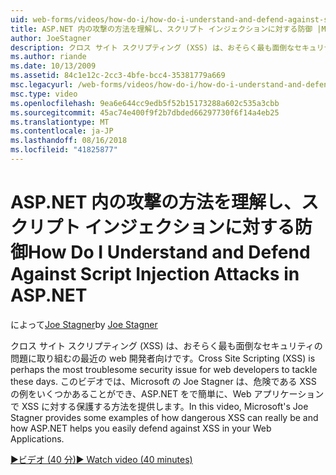 ```yaml
---
uid: web-forms/videos/how-do-i/how-do-i-understand-and-defend-against-script-injection-attacks-in-aspnet
title: ASP.NET 内の攻撃の方法を理解し、スクリプト インジェクションに対する防御 |Microsoft Docs
author: JoeStagner
description: クロス サイト スクリプティング (XSS) は、おそらく最も面倒なセキュリティの問題に取り組むの最近の web 開発者向けです。 このビデオでは、Microsoft の Joe Stagner pro で.
ms.author: riande
ms.date: 10/13/2009
ms.assetid: 84c1e12c-2cc3-4bfe-bcc4-35381779a669
msc.legacyurl: /web-forms/videos/how-do-i/how-do-i-understand-and-defend-against-script-injection-attacks-in-aspnet
msc.type: video
ms.openlocfilehash: 9ea6e644cc9edb5f52b15173288a602c535a3cbb
ms.sourcegitcommit: 45ac74e400f9f2b7dbded66297730f6f14a4eb25
ms.translationtype: MT
ms.contentlocale: ja-JP
ms.lasthandoff: 08/16/2018
ms.locfileid: "41825877"
---
```

<a name="how-do-i-understand-and-defend-against-script-injection-attacks-in-aspnet"></a><span data-ttu-id="73f9d-104">ASP.NET 内の攻撃の方法を理解し、スクリプト インジェクションに対する防御</span><span class="sxs-lookup"><span data-stu-id="73f9d-104">How Do I Understand and Defend Against Script Injection Attacks in ASP.NET</span></span>
====================
<span data-ttu-id="73f9d-105">によって[Joe Stagner](https://github.com/JoeStagner)</span><span class="sxs-lookup"><span data-stu-id="73f9d-105">by [Joe Stagner](https://github.com/JoeStagner)</span></span>

<span data-ttu-id="73f9d-106">クロス サイト スクリプティング (XSS) は、おそらく最も面倒なセキュリティの問題に取り組むの最近の web 開発者向けです。</span><span class="sxs-lookup"><span data-stu-id="73f9d-106">Cross Site Scripting (XSS) is perhaps the most troublesome security issue for web developers to tackle these days.</span></span> <span data-ttu-id="73f9d-107">このビデオでは、Microsoft の Joe Stagner は、危険である XSS の例をいくつかあることができ、ASP.NET をで簡単に、Web アプリケーションで XSS に対する保護する方法を提供します。</span><span class="sxs-lookup"><span data-stu-id="73f9d-107">In this video, Microsoft's Joe Stagner provides some examples of how dangerous XSS can really be and how ASP.NET helps you easily defend against XSS in your Web Applications.</span></span>

[<span data-ttu-id="73f9d-108">&#9654;ビデオ (40 分)</span><span class="sxs-lookup"><span data-stu-id="73f9d-108">&#9654; Watch video (40 minutes)</span></span>](https://channel9.msdn.com/Blogs/ASP-NET-Site-Videos/how-do-i-understand-and-defend-against-script-injection-attacks-in-aspnet)
